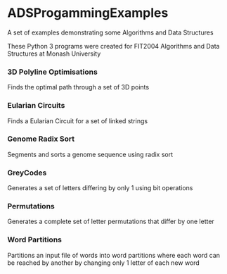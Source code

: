 # ADSProgammingExamples
A set of examples demonstrating some Algorithms and Data Structures

These Python 3 programs were created for FIT2004 Algorithms and Data Structures at Monash University

### 3D Polyline Optimisations
Finds the optimal path through a set of 3D points

### Eularian Circuits
Finds a Eularian Circuit for a set of linked strings

### Genome Radix Sort
Segments and sorts a genome sequence using radix sort

### GreyCodes
Generates a set of letters differing by only 1 using bit operations

### Permutations
Generates a complete set of letter permutations that differ by one letter

### Word Partitions
Partitions an input file of words into word partitions where each word can be reached by another by changing only 1 letter of each new word
